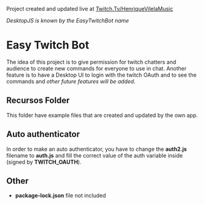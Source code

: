 Project created and updated live at  [Twitch.Tv/HenriqueVilelaMusic](https://twitch.tv/henriquevilelamusic)


*DesktopJS is known by the EasyTwitchBot name*

# Easy Twitch Bot

The idea of this project is to give permission for twitch chatters and audience to create new commands for everyone to use in chat.
Another feature is to have a Desktop UI to login with the twitch OAuth and to see the commands and _other future features will be added_.

## Recursos Folder
This folder have example files that are created and updated by the own app.

## Auto authenticator

In order to make an auto authenticator, you have to change the **auth2.js** filename to **auth.js** and fill the correct value of the auth variable inside (signed by **TWITCH_OAUTH**).

## Other
- **package-lock.json** file not included
